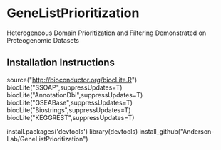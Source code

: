 # GeneListPrioritization
Heterogeneous Domain Prioritization and Filtering Demonstrated on Proteogenomic Datasets

## Installation Instructions
source("http://bioconductor.org/biocLite.R")
biocLite("SSOAP",suppressUpdates=T)
biocLite("AnnotationDbi",suppressUpdates=T)
biocLite("GSEABase",suppressUpdates=T)
biocLite("Biostrings",suppressUpdates=T)
biocLite("KEGGREST",suppressUpdates=T)

install.packages('devtools')
library(devtools)
install_github("Anderson-Lab/GeneListPrioritization")

